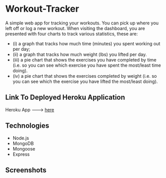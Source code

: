 # Workout-Tracker

A simple web app for tracking your workouts. You can pick up where you left off or log a new workout.
When visiting the dashboard, you are presented with four charts to track various statistics, these are:

* (i) a graph that tracks how much time (minutes) you spent working out per day;
* (ii) a graph that tracks how much weight (lbs) you lifted per day.
* (iii) a pie chart that shows the exercises you have completed by time (i.e. so you can see which exercise you have spent the most/least time doing).
* (iv) a pie chart that shows the exercises completed by weight (i.e. so you can see which the exercise you have lifted the most/least doing).

## Link To Deployed Heroku Application
Heroku App ---> [here](https://workout-trakker.herokuapp.com/)

## Technologies

* Node.js
* MongoDB
* Mongoose
* Express

## Screenshots